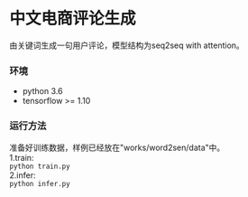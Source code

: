 中文电商评论生成
========
由关键词生成一句用户评论，模型结构为seq2seq with attention。


### 环境
- python 3.6
- tensorflow >= 1.10

### 运行方法
准备好训练数据，样例已经放在"works/word2sen/data"中。\
1.train:\
```python train.py```\
2.infer:\
```python infer.py```
